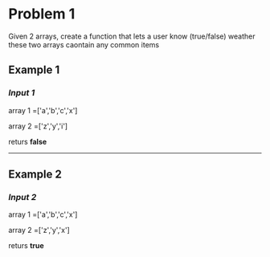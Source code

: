 # Problem 1

Given 2 arrays, create a function that  lets a user know (true/false) weather these two arrays caontain any common items

## Example 1

### *Input 1*

array 1 =['a','b','c','x']

array 2 =['z','y','i']

returs **false**

---

## Example 2

### *Input 2*

array 1 =['a','b','c','x']

array 2 =['z','y','x']

returs **true**
